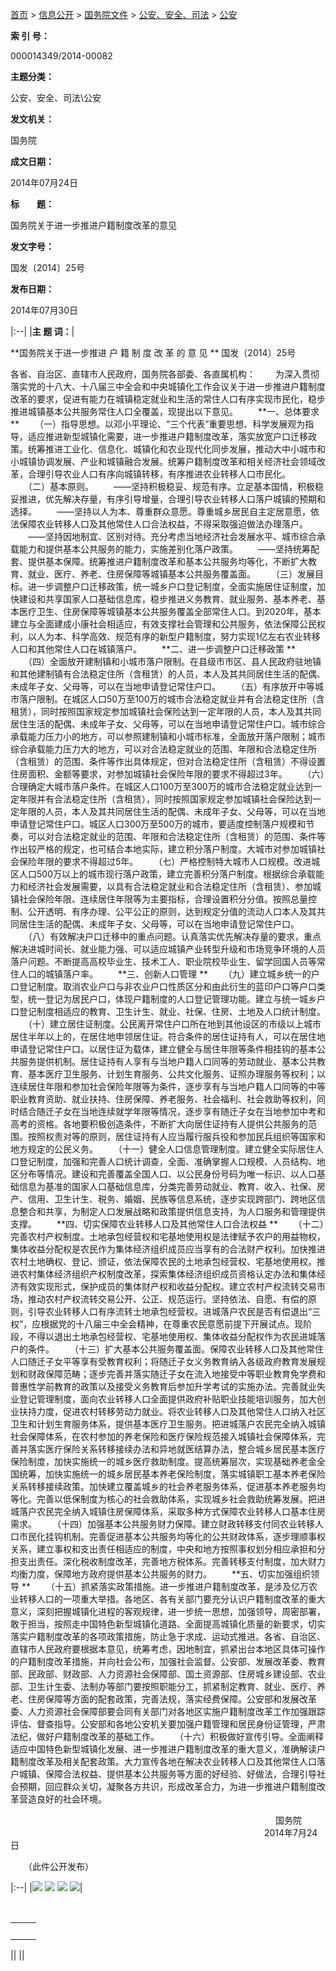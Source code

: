 ---
---

[首页](/index.htm) \> [信息公开](/zhengce/xxgkzl.htm) \> [国务院文件](/zhengce/content/node_330.htm) \> [公安、安全、司法](/zhengce/content/node_330.htm) \> [公安](/zhengce/content/node_330.htm)

**索 引 号：**

000014349/2014-00082

**主题分类：**

公安、安全、司法\\公安

**发文机关：**

国务院

**成文日期：**

2014年07月24日

**标　　题：**

国务院关于进一步推进户籍制度改革的意见

**发文字号：**

国发〔2014〕25号

**发布日期：**

2014年07月30日

|:--|
|**主 题 词：**|

**国务院关于进一步推进
 户 籍 制 度 改 革 的 意 见
** 国发〔2014〕25号

各省、自治区、直辖市人民政府，国务院各部委、各直属机构：
 　　为深入贯彻落实党的十八大、十八届三中全会和中央城镇化工作会议关于进一步推进户籍制度改革的要求，促进有能力在城镇稳定就业和生活的常住人口有序实现市民化，稳步推进城镇基本公共服务常住人口全覆盖，现提出以下意见。
 　　**一、总体要求
** 　　（一）指导思想。以邓小平理论、“三个代表”重要思想、科学发展观为指导，适应推进新型城镇化需要，进一步推进户籍制度改革，落实放宽户口迁移政策。统筹推进工业化、信息化、城镇化和农业现代化同步发展，推动大中小城市和小城镇协调发展、产业和城镇融合发展。统筹户籍制度改革和相关经济社会领域改革，合理引导农业人口有序向城镇转移，有序推进农业转移人口市民化。
 　　（二）基本原则。
 　　——坚持积极稳妥、规范有序。立足基本国情，积极稳妥推进，优先解决存量，有序引导增量，合理引导农业转移人口落户城镇的预期和选择。
 　　——坚持以人为本、尊重群众意愿。尊重城乡居民自主定居意愿，依法保障农业转移人口及其他常住人口合法权益，不得采取强迫做法办理落户。
 　　——坚持因地制宜、区别对待。充分考虑当地经济社会发展水平、城市综合承载能力和提供基本公共服务的能力，实施差别化落户政策。
 　　——坚持统筹配套、提供基本保障。统筹推进户籍制度改革和基本公共服务均等化，不断扩大教育、就业、医疗、养老、住房保障等城镇基本公共服务覆盖面。
 　　（三）发展目标。进一步调整户口迁移政策，统一城乡户口登记制度，全面实施居住证制度，加快建设和共享国家人口基础信息库，稳步推进义务教育、就业服务、基本养老、基本医疗卫生、住房保障等城镇基本公共服务覆盖全部常住人口。到2020年，基本建立与全面建成小康社会相适应，有效支撑社会管理和公共服务，依法保障公民权利，以人为本、科学高效、规范有序的新型户籍制度，努力实现1亿左右农业转移人口和其他常住人口在城镇落户。
 　　**二、进一步调整户口迁移政策
** 　　（四）全面放开建制镇和小城市落户限制。在县级市市区、县人民政府驻地镇和其他建制镇有合法稳定住所（含租赁）的人员，本人及其共同居住生活的配偶、未成年子女、父母等，可以在当地申请登记常住户口。
 　　（五）有序放开中等城市落户限制。在城区人口50万至100万的城市合法稳定就业并有合法稳定住所（含租赁），同时按照国家规定参加城镇社会保险达到一定年限的人员，本人及其共同居住生活的配偶、未成年子女、父母等，可以在当地申请登记常住户口。城市综合承载能力压力小的地方，可以参照建制镇和小城市标准，全面放开落户限制；城市综合承载能力压力大的地方，可以对合法稳定就业的范围、年限和合法稳定住所（含租赁）的范围、条件等作出具体规定，但对合法稳定住所（含租赁）不得设置住房面积、金额等要求，对参加城镇社会保险年限的要求不得超过3年。
 　　（六）合理确定大城市落户条件。在城区人口100万至300万的城市合法稳定就业达到一定年限并有合法稳定住所（含租赁），同时按照国家规定参加城镇社会保险达到一定年限的人员，本人及其共同居住生活的配偶、未成年子女、父母等，可以在当地申请登记常住户口。城区人口300万至500万的城市，要适度控制落户规模和节奏，可以对合法稳定就业的范围、年限和合法稳定住所（含租赁）的范围、条件等作出较严格的规定，也可结合本地实际，建立积分落户制度。大城市对参加城镇社会保险年限的要求不得超过5年。
 　　（七）严格控制特大城市人口规模。改进城区人口500万以上的城市现行落户政策，建立完善积分落户制度。根据综合承载能力和经济社会发展需要，以具有合法稳定就业和合法稳定住所（含租赁）、参加城镇社会保险年限、连续居住年限等为主要指标，合理设置积分分值。按照总量控制、公开透明、有序办理、公平公正的原则，达到规定分值的流动人口本人及其共同居住生活的配偶、未成年子女、父母等，可以在当地申请登记常住户口。
 　　（八）有效解决户口迁移中的重点问题。认真落实优先解决存量的要求，重点解决进城时间长、就业能力强、可以适应城镇产业转型升级和市场竞争环境的人员落户问题。不断提高高校毕业生、技术工人、职业院校毕业生、留学回国人员等常住人口的城镇落户率。
 　　**三、创新人口管理
** 　　（九）建立城乡统一的户口登记制度。取消农业户口与非农业户口性质区分和由此衍生的蓝印户口等户口类型，统一登记为居民户口，体现户籍制度的人口登记管理功能。建立与统一城乡户口登记制度相适应的教育、卫生计生、就业、社保、住房、土地及人口统计制度。
 　　（十）建立居住证制度。公民离开常住户口所在地到其他设区的市级以上城市居住半年以上的，在居住地申领居住证。符合条件的居住证持有人，可以在居住地申请登记常住户口。以居住证为载体，建立健全与居住年限等条件相挂钩的基本公共服务提供机制。居住证持有人享有与当地户籍人口同等的劳动就业、基本公共教育、基本医疗卫生服务、计划生育服务、公共文化服务、证照办理服务等权利；以连续居住年限和参加社会保险年限等为条件，逐步享有与当地户籍人口同等的中等职业教育资助、就业扶持、住房保障、养老服务、社会福利、社会救助等权利，同时结合随迁子女在当地连续就学年限等情况，逐步享有随迁子女在当地参加中考和高考的资格。各地要积极创造条件，不断扩大向居住证持有人提供公共服务的范围。按照权责对等的原则，居住证持有人应当履行服兵役和参加民兵组织等国家和地方规定的公民义务。
 　　（十一）健全人口信息管理制度。建立健全实际居住人口登记制度，加强和完善人口统计调查，全面、准确掌握人口规模、人员结构、地区分布等情况。建设和完善覆盖全国人口、以公民身份号码为唯一标识、以人口基础信息为基准的国家人口基础信息库，分类完善劳动就业、教育、收入、社保、房产、信用、卫生计生、税务、婚姻、民族等信息系统，逐步实现跨部门、跨地区信息整合和共享，为制定人口发展战略和政策提供信息支持，为人口服务和管理提供支撑。
 　　**四、切实保障农业转移人口及其他常住人口合法权益
** 　　（十二）完善农村产权制度。土地承包经营权和宅基地使用权是法律赋予农户的用益物权，集体收益分配权是农民作为集体经济组织成员应当享有的合法财产权利。加快推进农村土地确权、登记、颁证，依法保障农民的土地承包经营权、宅基地使用权。推进农村集体经济组织产权制度改革，探索集体经济组织成员资格认定办法和集体经济有效实现形式，保护成员的集体财产权和收益分配权。建立农村产权流转交易市场，推动农村产权流转交易公开、公正、规范运行。坚持依法、自愿、有偿的原则，引导农业转移人口有序流转土地承包经营权。进城落户农民是否有偿退出“三权”，应根据党的十八届三中全会精神，在尊重农民意愿前提下开展试点。现阶段，不得以退出土地承包经营权、宅基地使用权、集体收益分配权作为农民进城落户的条件。
 　　（十三）扩大基本公共服务覆盖面。保障农业转移人口及其他常住人口随迁子女平等享有受教育权利；将随迁子女义务教育纳入各级政府教育发展规划和财政保障范畴；逐步完善并落实随迁子女在流入地接受中等职业教育免学费和普惠性学前教育的政策以及接受义务教育后参加升学考试的实施办法。完善就业失业登记管理制度，面向农业转移人口全面提供政府补贴职业技能培训服务，加大创业扶持力度，促进农村转移劳动力就业。将农业转移人口及其他常住人口纳入社区卫生和计划生育服务体系，提供基本医疗卫生服务。把进城落户农民完全纳入城镇社会保障体系，在农村参加的养老保险和医疗保险规范接入城镇社会保障体系，完善并落实医疗保险关系转移接续办法和异地就医结算办法，整合城乡居民基本医疗保险制度，加快实施统一的城乡医疗救助制度。提高统筹层次，实现基础养老金全国统筹，加快实施统一的城乡居民基本养老保险制度，落实城镇职工基本养老保险关系转移接续政策。加快建立覆盖城乡的社会养老服务体系，促进基本养老服务均等化。完善以低保制度为核心的社会救助体系，实现城乡社会救助统筹发展。把进城落户农民完全纳入城镇住房保障体系，采取多种方式保障农业转移人口基本住房需求。
 　　（十四）加强基本公共服务财力保障。建立财政转移支付同农业转移人口市民化挂钩机制。完善促进基本公共服务均等化的公共财政体系，逐步理顺事权关系，建立事权和支出责任相适应的制度，中央和地方按照事权划分相应承担和分担支出责任。深化税收制度改革，完善地方税体系。完善转移支付制度，加大财力均衡力度，保障地方政府提供基本公共服务的财力。
 　　**五、切实加强组织领导
** 　　（十五）抓紧落实政策措施。进一步推进户籍制度改革，是涉及亿万农业转移人口的一项重大举措。各地区、各有关部门要充分认识户籍制度改革的重大意义，深刻把握城镇化进程的客观规律，进一步统一思想，加强领导，周密部署，敢于担当，按照走中国特色新型城镇化道路、全面提高城镇化质量的新要求，切实落实户籍制度改革的各项政策措施，防止急于求成、运动式推进。各省、自治区、直辖市人民政府要根据本意见，统筹考虑，因地制宜，抓紧出台本地区具体可操作的户籍制度改革措施，并向社会公布，加强社会监督。公安部、发展改革委、教育部、民政部、财政部、人力资源社会保障部、国土资源部、住房城乡建设部、农业部、卫生计生委、法制办等部门要按照职能分工，抓紧制定教育、就业、医疗、养老、住房保障等方面的配套政策，完善法规，落实经费保障。公安部和发展改革委、人力资源社会保障部要会同有关部门对各地区实施户籍制度改革工作加强跟踪评估、督查指导。公安部和各地公安机关要加强户籍管理和居民身份证管理，严肃法纪，做好户籍制度改革的基础工作。
 　　（十六）积极做好宣传引导。全面阐释适应中国特色新型城镇化发展、进一步推进户籍制度改革的重大意义，准确解读户籍制度改革及相关配套政策。大力宣传各地在解决农业转移人口及其他常住人口落户城镇、保障合法权益、提供基本公共服务等方面的好经验、好做法，合理引导社会预期，回应群众关切，凝聚各方共识，形成改革合力，为进一步推进户籍制度改革营造良好的社会环境。

　　　　　　　　　　　　　　　　　　　　　　　　　　　　　　 国务院
 　　　　　　　　　　　　　　　　　　　　　　　　　　　　　2014年7月24日

　　（此件公开发布）

|:--|
|![](http://www.gov.cn/zhengce/130.files/sendmail.gif) [![](http://www.gov.cn/zhengce/130.files/save.gif)](/zhengce/content/2014-07/30/content_8944.htm#) [![](http://www.gov.cn/zhengce/130.files/openpage.gif)](/zhengce/content/2014-07/30/content_8944.htm#) [![](http://www.gov.cn/zhengce/130.files/close.gif)](/zhengce/content/2014-07/30/content_8944.htm#)|

 

<table>
<colgroup>
<col width="50%" />
<col width="50%" />
</colgroup>
<tbody>
<tr class="odd">
<td align="left"><a href="http://www.gov.cn/share.gwd.gov.cn/"></a>
<a href="#"></a> <a href="#"></a> <a href="#"></a>  </td>
</tr>
</tbody>
</table>

||
||


